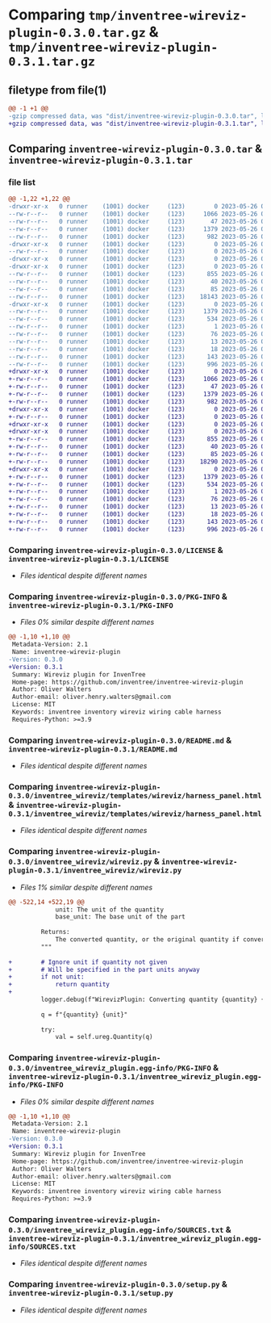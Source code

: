 # Comparing `tmp/inventree-wireviz-plugin-0.3.0.tar.gz` & `tmp/inventree-wireviz-plugin-0.3.1.tar.gz`

## filetype from file(1)

```diff
@@ -1 +1 @@
-gzip compressed data, was "dist/inventree-wireviz-plugin-0.3.0.tar", last modified: Fri May 26 02:25:57 2023, max compression
+gzip compressed data, was "dist/inventree-wireviz-plugin-0.3.1.tar", last modified: Fri May 26 02:36:04 2023, max compression
```

## Comparing `inventree-wireviz-plugin-0.3.0.tar` & `inventree-wireviz-plugin-0.3.1.tar`

### file list

```diff
@@ -1,22 +1,22 @@
-drwxr-xr-x   0 runner    (1001) docker     (123)        0 2023-05-26 02:25:57.000000 inventree-wireviz-plugin-0.3.0/
--rw-r--r--   0 runner    (1001) docker     (123)     1066 2023-05-26 02:25:48.000000 inventree-wireviz-plugin-0.3.0/LICENSE
--rw-r--r--   0 runner    (1001) docker     (123)       47 2023-05-26 02:25:48.000000 inventree-wireviz-plugin-0.3.0/MANIFEST.in
--rw-r--r--   0 runner    (1001) docker     (123)     1379 2023-05-26 02:25:57.000000 inventree-wireviz-plugin-0.3.0/PKG-INFO
--rw-r--r--   0 runner    (1001) docker     (123)      982 2023-05-26 02:25:48.000000 inventree-wireviz-plugin-0.3.0/README.md
-drwxr-xr-x   0 runner    (1001) docker     (123)        0 2023-05-26 02:25:57.000000 inventree-wireviz-plugin-0.3.0/inventree_wireviz/
--rw-r--r--   0 runner    (1001) docker     (123)        0 2023-05-26 02:25:48.000000 inventree-wireviz-plugin-0.3.0/inventree_wireviz/__init__.py
-drwxr-xr-x   0 runner    (1001) docker     (123)        0 2023-05-26 02:25:57.000000 inventree-wireviz-plugin-0.3.0/inventree_wireviz/templates/
-drwxr-xr-x   0 runner    (1001) docker     (123)        0 2023-05-26 02:25:57.000000 inventree-wireviz-plugin-0.3.0/inventree_wireviz/templates/wireviz/
--rw-r--r--   0 runner    (1001) docker     (123)      855 2023-05-26 02:25:48.000000 inventree-wireviz-plugin-0.3.0/inventree_wireviz/templates/wireviz/harness_panel.html
--rw-r--r--   0 runner    (1001) docker     (123)       40 2023-05-26 02:25:48.000000 inventree-wireviz-plugin-0.3.0/inventree_wireviz/templates/wireviz/harness_panel.js
--rw-r--r--   0 runner    (1001) docker     (123)       85 2023-05-26 02:25:48.000000 inventree-wireviz-plugin-0.3.0/inventree_wireviz/version.py
--rw-r--r--   0 runner    (1001) docker     (123)    18143 2023-05-26 02:25:48.000000 inventree-wireviz-plugin-0.3.0/inventree_wireviz/wireviz.py
-drwxr-xr-x   0 runner    (1001) docker     (123)        0 2023-05-26 02:25:57.000000 inventree-wireviz-plugin-0.3.0/inventree_wireviz_plugin.egg-info/
--rw-r--r--   0 runner    (1001) docker     (123)     1379 2023-05-26 02:25:57.000000 inventree-wireviz-plugin-0.3.0/inventree_wireviz_plugin.egg-info/PKG-INFO
--rw-r--r--   0 runner    (1001) docker     (123)      534 2023-05-26 02:25:57.000000 inventree-wireviz-plugin-0.3.0/inventree_wireviz_plugin.egg-info/SOURCES.txt
--rw-r--r--   0 runner    (1001) docker     (123)        1 2023-05-26 02:25:57.000000 inventree-wireviz-plugin-0.3.0/inventree_wireviz_plugin.egg-info/dependency_links.txt
--rw-r--r--   0 runner    (1001) docker     (123)       76 2023-05-26 02:25:57.000000 inventree-wireviz-plugin-0.3.0/inventree_wireviz_plugin.egg-info/entry_points.txt
--rw-r--r--   0 runner    (1001) docker     (123)       13 2023-05-26 02:25:57.000000 inventree-wireviz-plugin-0.3.0/inventree_wireviz_plugin.egg-info/requires.txt
--rw-r--r--   0 runner    (1001) docker     (123)       18 2023-05-26 02:25:57.000000 inventree-wireviz-plugin-0.3.0/inventree_wireviz_plugin.egg-info/top_level.txt
--rw-r--r--   0 runner    (1001) docker     (123)      143 2023-05-26 02:25:57.000000 inventree-wireviz-plugin-0.3.0/setup.cfg
--rw-r--r--   0 runner    (1001) docker     (123)      996 2023-05-26 02:25:48.000000 inventree-wireviz-plugin-0.3.0/setup.py
+drwxr-xr-x   0 runner    (1001) docker     (123)        0 2023-05-26 02:36:04.000000 inventree-wireviz-plugin-0.3.1/
+-rw-r--r--   0 runner    (1001) docker     (123)     1066 2023-05-26 02:35:50.000000 inventree-wireviz-plugin-0.3.1/LICENSE
+-rw-r--r--   0 runner    (1001) docker     (123)       47 2023-05-26 02:35:50.000000 inventree-wireviz-plugin-0.3.1/MANIFEST.in
+-rw-r--r--   0 runner    (1001) docker     (123)     1379 2023-05-26 02:36:04.000000 inventree-wireviz-plugin-0.3.1/PKG-INFO
+-rw-r--r--   0 runner    (1001) docker     (123)      982 2023-05-26 02:35:50.000000 inventree-wireviz-plugin-0.3.1/README.md
+drwxr-xr-x   0 runner    (1001) docker     (123)        0 2023-05-26 02:36:04.000000 inventree-wireviz-plugin-0.3.1/inventree_wireviz/
+-rw-r--r--   0 runner    (1001) docker     (123)        0 2023-05-26 02:35:50.000000 inventree-wireviz-plugin-0.3.1/inventree_wireviz/__init__.py
+drwxr-xr-x   0 runner    (1001) docker     (123)        0 2023-05-26 02:36:04.000000 inventree-wireviz-plugin-0.3.1/inventree_wireviz/templates/
+drwxr-xr-x   0 runner    (1001) docker     (123)        0 2023-05-26 02:36:04.000000 inventree-wireviz-plugin-0.3.1/inventree_wireviz/templates/wireviz/
+-rw-r--r--   0 runner    (1001) docker     (123)      855 2023-05-26 02:35:50.000000 inventree-wireviz-plugin-0.3.1/inventree_wireviz/templates/wireviz/harness_panel.html
+-rw-r--r--   0 runner    (1001) docker     (123)       40 2023-05-26 02:35:50.000000 inventree-wireviz-plugin-0.3.1/inventree_wireviz/templates/wireviz/harness_panel.js
+-rw-r--r--   0 runner    (1001) docker     (123)       85 2023-05-26 02:35:50.000000 inventree-wireviz-plugin-0.3.1/inventree_wireviz/version.py
+-rw-r--r--   0 runner    (1001) docker     (123)    18290 2023-05-26 02:35:50.000000 inventree-wireviz-plugin-0.3.1/inventree_wireviz/wireviz.py
+drwxr-xr-x   0 runner    (1001) docker     (123)        0 2023-05-26 02:36:04.000000 inventree-wireviz-plugin-0.3.1/inventree_wireviz_plugin.egg-info/
+-rw-r--r--   0 runner    (1001) docker     (123)     1379 2023-05-26 02:36:04.000000 inventree-wireviz-plugin-0.3.1/inventree_wireviz_plugin.egg-info/PKG-INFO
+-rw-r--r--   0 runner    (1001) docker     (123)      534 2023-05-26 02:36:04.000000 inventree-wireviz-plugin-0.3.1/inventree_wireviz_plugin.egg-info/SOURCES.txt
+-rw-r--r--   0 runner    (1001) docker     (123)        1 2023-05-26 02:36:04.000000 inventree-wireviz-plugin-0.3.1/inventree_wireviz_plugin.egg-info/dependency_links.txt
+-rw-r--r--   0 runner    (1001) docker     (123)       76 2023-05-26 02:36:04.000000 inventree-wireviz-plugin-0.3.1/inventree_wireviz_plugin.egg-info/entry_points.txt
+-rw-r--r--   0 runner    (1001) docker     (123)       13 2023-05-26 02:36:04.000000 inventree-wireviz-plugin-0.3.1/inventree_wireviz_plugin.egg-info/requires.txt
+-rw-r--r--   0 runner    (1001) docker     (123)       18 2023-05-26 02:36:04.000000 inventree-wireviz-plugin-0.3.1/inventree_wireviz_plugin.egg-info/top_level.txt
+-rw-r--r--   0 runner    (1001) docker     (123)      143 2023-05-26 02:36:04.000000 inventree-wireviz-plugin-0.3.1/setup.cfg
+-rw-r--r--   0 runner    (1001) docker     (123)      996 2023-05-26 02:35:50.000000 inventree-wireviz-plugin-0.3.1/setup.py
```

### Comparing `inventree-wireviz-plugin-0.3.0/LICENSE` & `inventree-wireviz-plugin-0.3.1/LICENSE`

 * *Files identical despite different names*

### Comparing `inventree-wireviz-plugin-0.3.0/PKG-INFO` & `inventree-wireviz-plugin-0.3.1/PKG-INFO`

 * *Files 0% similar despite different names*

```diff
@@ -1,10 +1,10 @@
 Metadata-Version: 2.1
 Name: inventree-wireviz-plugin
-Version: 0.3.0
+Version: 0.3.1
 Summary: Wireviz plugin for InvenTree
 Home-page: https://github.com/inventree/inventree-wireviz-plugin
 Author: Oliver Walters
 Author-email: oliver.henry.walters@gmail.com
 License: MIT
 Keywords: inventree inventory wireviz wiring cable harness
 Requires-Python: >=3.9
```

### Comparing `inventree-wireviz-plugin-0.3.0/README.md` & `inventree-wireviz-plugin-0.3.1/README.md`

 * *Files identical despite different names*

### Comparing `inventree-wireviz-plugin-0.3.0/inventree_wireviz/templates/wireviz/harness_panel.html` & `inventree-wireviz-plugin-0.3.1/inventree_wireviz/templates/wireviz/harness_panel.html`

 * *Files identical despite different names*

### Comparing `inventree-wireviz-plugin-0.3.0/inventree_wireviz/wireviz.py` & `inventree-wireviz-plugin-0.3.1/inventree_wireviz/wireviz.py`

 * *Files 1% similar despite different names*

```diff
@@ -522,14 +522,19 @@
             unit: The unit of the quantity
             base_unit: The base unit of the part
         
         Returns:
             The converted quantity, or the original quantity if conversion failed
         """
 
+        # Ignore unit if quantity not given
+        # Will be specified in the part units anyway
+        if not unit:
+            return quantity
+
         logger.debug(f"WirevizPlugin: Converting quantity {quantity} {unit} to {base_unit}")
 
         q = f"{quantity} {unit}"
 
         try:
             val = self.ureg.Quantity(q)
```

### Comparing `inventree-wireviz-plugin-0.3.0/inventree_wireviz_plugin.egg-info/PKG-INFO` & `inventree-wireviz-plugin-0.3.1/inventree_wireviz_plugin.egg-info/PKG-INFO`

 * *Files 0% similar despite different names*

```diff
@@ -1,10 +1,10 @@
 Metadata-Version: 2.1
 Name: inventree-wireviz-plugin
-Version: 0.3.0
+Version: 0.3.1
 Summary: Wireviz plugin for InvenTree
 Home-page: https://github.com/inventree/inventree-wireviz-plugin
 Author: Oliver Walters
 Author-email: oliver.henry.walters@gmail.com
 License: MIT
 Keywords: inventree inventory wireviz wiring cable harness
 Requires-Python: >=3.9
```

### Comparing `inventree-wireviz-plugin-0.3.0/inventree_wireviz_plugin.egg-info/SOURCES.txt` & `inventree-wireviz-plugin-0.3.1/inventree_wireviz_plugin.egg-info/SOURCES.txt`

 * *Files identical despite different names*

### Comparing `inventree-wireviz-plugin-0.3.0/setup.py` & `inventree-wireviz-plugin-0.3.1/setup.py`

 * *Files identical despite different names*

